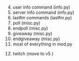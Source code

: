 <!-- 2. dogfact (fun.py) -->

<!-- 3. dog (fun.py) -->
<!-- 4. coinflip (fun.py) -->
<!-- 5. coinfliptimes (fun.py) -->

<!-- 3.  all github.py commands -->
<!-- 7. help command lol (probably dont import from 2.x.x) -->
<!-- 4. info command (info.py) -->

4.  user info command (info.py)
5.  server info command (info.py)
6.  lastfm commands (lastfm.py)
    <!-- 8. link (links.py) -->
    <!-- 8. support logging -->
    <!-- 10. support (meta.py) -->
    <!-- 11. invite (meta.py) -->
    <!-- 17. ping (meta.py) -->
    <!-- 13. shutdown/restart (meta.py) // im just gonna use the github actions lol -->
    <!-- 19. patreon (meta.py) -->
    <!-- 7. eval command (maybe) (meta.py) --After launch-- -->
    <!-- 8. blacklist (meta.py)
    <!-- 7. unblacklist (meta.py)
    <!-- 7.  afk (misc.py) -->
    <!-- All 3 of the issues above ^ are going to be post-launch, because these are relatively new features to Doob 2. -->
    <!-- 24. per server prefixs -->
7.  poll (misc.py)
8.  endpoll (misc.py)
9.  giveaway (misc.py)
10. endgiveaway (misc.py)
    <!-- 29. timebomb (misc.py) -->
    <!-- 21. vote (misc.py) -->
    <!-- 22. ownerprefix (misc.py) -->
    <!-- 21. overlay (misc.py) // scrapped -->
    <!-- 12. emote (misc.py) -->
11. most of everything in mod.py
<!-- 17. starboard || After Launch // Do a poll. -->
12. twitch (move to v5 )
